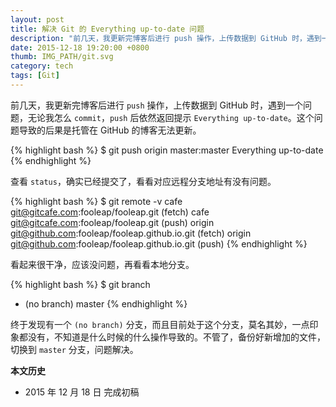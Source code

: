 ```yaml
---
layout: post
title: 解决 Git 的 Everything up-to-date 问题
description: "前几天，我更新完博客后进行 push 操作，上传数据到 GitHub 时，遇到一个问题，无论我怎么 commit，push 后依然返回提示 Everything up-to-date。"
date: 2015-12-18 19:20:00 +0800
thumb: IMG_PATH/git.svg
category: tech
tags: [Git]
---
```


前几天，我更新完博客后进行 `push` 操作，上传数据到 GitHub 时，遇到一个问题，无论我怎么 `commit`，`push` 后依然返回提示 `Everything up-to-date`。这个问题导致的后果是托管在 GitHub 的博客无法更新。

{% highlight bash %}
$ git push origin master:master
Everything up-to-date
{% endhighlight %}

查看 `status`，确实已经提交了，看看对应远程分支地址有没有问题。

{% highlight bash %}
$ git remote -v
cafe    git@gitcafe.com:fooleap/fooleap.git (fetch)
cafe    git@gitcafe.com:fooleap/fooleap.git (push)
origin  git@github.com:fooleap/fooleap.github.io.git (fetch)
origin  git@github.com:fooleap/fooleap.github.io.git (push)
{% endhighlight %}

看起来很干净，应该没问题，再看看本地分支。

{% highlight bash %}
$ git branch
* (no branch)
  master
{% endhighlight %}

终于发现有一个 `(no branch)` 分支，而且目前处于这个分支，莫名其妙，一点印象都没有，不知道是什么时候的什么操作导致的。不管了，备份好新增加的文件，切换到 `master` 分支，问题解决。

**本文历史**

* 2015 年 12 月 18 日 完成初稿
